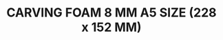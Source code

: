 ---
layout: product
title: "CARVING FOAM 8 MM A5 SIZE (228 x 152 MM)"
price: "500" 
desc: "Pena za rezbarenje"
img_path: "/assets/img/AK8093.webp"
brand: "N/A"
available: true
special_offer: true
new: false
soon: false
cat: "080000"
subcat: "080200"
subsubcat: "0N/A"
sifra: "AK8093"
popular: false
spec: true
---